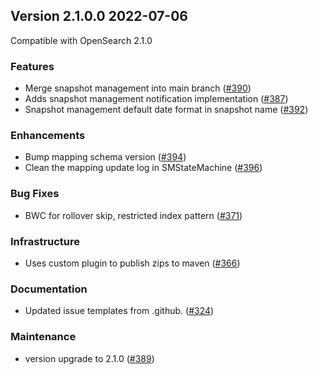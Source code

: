 ## Version 2.1.0.0 2022-07-06

Compatible with OpenSearch 2.1.0

### Features
* Merge snapshot management into main branch ([#390](https://github.com/opensearch-project/index-management/pull/390))
* Adds snapshot management notification implementation ([#387](https://github.com/opensearch-project/index-management/pull/387))
* Snapshot management default date format in snapshot name ([#392](https://github.com/opensearch-project/index-management/pull/392))

### Enhancements
* Bump mapping schema version ([#394](https://github.com/opensearch-project/index-management/pull/394))
* Clean the mapping update log in SMStateMachine ([#396](https://github.com/opensearch-project/index-management/pull/396))

### Bug Fixes
* BWC for rollover skip, restricted index pattern ([#371](https://github.com/opensearch-project/index-management/pull/371))

### Infrastructure
* Uses custom plugin to publish zips to maven ([#366](https://github.com/opensearch-project/index-management/pull/366))

### Documentation
* Updated issue templates from .github. ([#324](https://github.com/opensearch-project/index-management/pull/324))

### Maintenance
* version upgrade to 2.1.0 ([#389](https://github.com/opensearch-project/index-management/pull/389))

